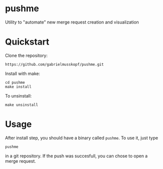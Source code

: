 # pushme

Utility to "automate" new merge request creation and visualization

# Quickstart

Clone the repository:
```
https://github.com/gabrielmusskopf/pushme.git
```
Install with make:
```
cd pushme
make install
```

To unsinstall:
```
make unsinstall
```

# Usage

After install step, you should have a binary called `pushme`. To use it, just type
```
pushme
```
in a git repository. If the push was succesfull, you can chose to open a merge request.
